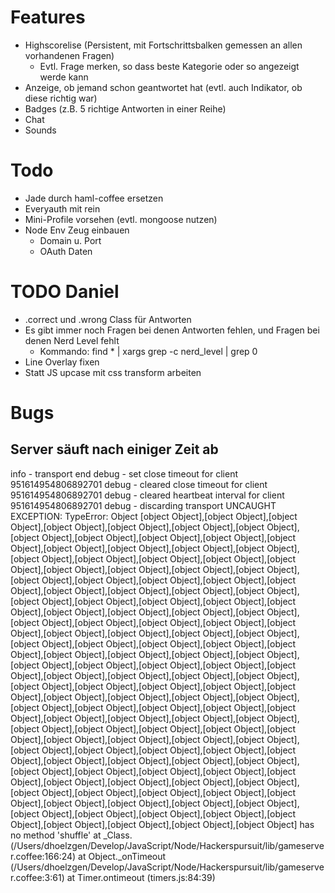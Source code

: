 # Features

* Highscorelise (Persistent, mit Fortschrittsbalken gemessen an allen vorhandenen Fragen)
	* Evtl. Frage merken, so dass beste Kategorie oder so angezeigt werde kann
* Anzeige, ob jemand schon geantwortet hat (evtl. auch Indikator, ob diese richtig war)
* Badges (z.B. 5 richtige Antworten in einer Reihe)
* Chat
* Sounds

# Todo

* Jade durch haml-coffee ersetzen
* Everyauth mit rein
* Mini-Profile vorsehen (evtl. mongoose nutzen)
* Node Env Zeug einbauen
  * Domain u. Port
  * OAuth Daten

# TODO Daniel

* .correct und .wrong Class für Antworten
* Es gibt immer noch Fragen bei denen Antworten fehlen, und Fragen bei denen Nerd Level fehlt
	* Kommando: find * | xargs grep -c nerd_level | grep 0
* Line Overlay fixen
* Statt JS upcase mit css transform arbeiten

# Bugs

## Server säuft nach einiger Zeit ab

info  - transport end
   debug - set close timeout for client 951614954806892701
   debug - cleared close timeout for client 951614954806892701
   debug - cleared heartbeat interval for client 951614954806892701
   debug - discarding transport
UNCAUGHT EXCEPTION:
TypeError: Object [object Object],[object Object],[object Object],[object Object],[object Object],[object Object],[object Object],[object Object],[object Object],[object Object],[object Object],[object Object],[object Object],[object Object],[object Object],[object Object],[object Object],[object Object],[object Object],[object Object],[object Object],[object Object],[object Object],[object Object],[object Object],[object Object],[object Object],[object Object],[object Object],[object Object],[object Object],[object Object],[object Object],[object Object],[object Object],[object Object],[object Object],[object Object],[object Object],[object Object],[object Object],[object Object],[object Object],[object Object],[object Object],[object Object],[object Object],[object Object],[object Object],[object Object],[object Object],[object Object],[object Object],[object Object],[object Object],[object Object],[object Object],[object Object],[object Object],[object Object],[object Object],[object Object],[object Object],[object Object],[object Object],[object Object],[object Object],[object Object],[object Object],[object Object],[object Object],[object Object],[object Object],[object Object],[object Object],[object Object],[object Object],[object Object],[object Object],[object Object],[object Object],[object Object],[object Object],[object Object],[object Object],[object Object],[object Object],[object Object],[object Object],[object Object],[object Object],[object Object],[object Object],[object Object],[object Object],[object Object],[object Object],[object Object],[object Object],[object Object],[object Object],[object Object],[object Object],[object Object],[object Object],[object Object],[object Object],[object Object],[object Object],[object Object],[object Object],[object Object],[object Object],[object Object],[object Object],[object Object],[object Object],[object Object],[object Object],[object Object],[object Object],[object Object],[object Object],[object Object],[object Object],[object Object],[object Object],[object Object],[object Object],[object Object],[object Object],[object Object],[object Object] has no method 'shuffle'
    at _Class.<anonymous> (/Users/dhoelzgen/Develop/JavaScript/Node/Hackerspursuit/lib/gameserver.coffee:166:24)
    at Object._onTimeout (/Users/dhoelzgen/Develop/JavaScript/Node/Hackerspursuit/lib/gameserver.coffee:3:61)
    at Timer.ontimeout (timers.js:84:39)
